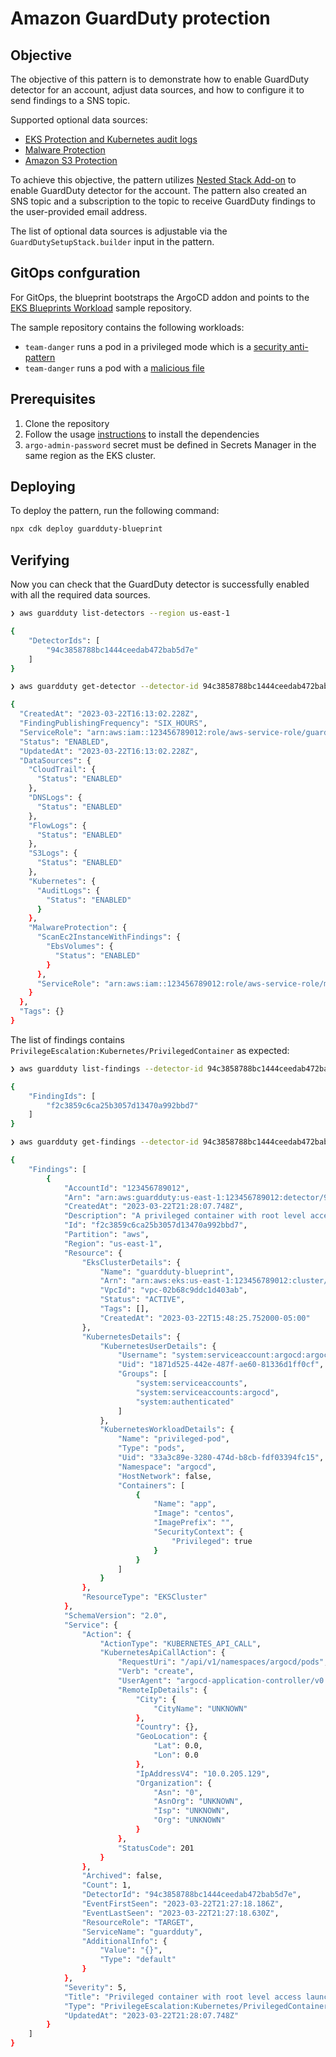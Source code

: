 # Amazon GuardDuty protection

## Objective

The objective of this pattern is to demonstrate how to enable GuardDuty detector for an account, adjust data sources, and how to configure it to send findings to a SNS topic.

Supported optional data sources:

- [EKS Protection and Kubernetes audit logs](https://docs.aws.amazon.com/guardduty/latest/ug/kubernetes-protection.html)
- [Malware Protection](https://docs.aws.amazon.com/guardduty/latest/ug/malware-protection.html)
- [Amazon S3 Protection](https://docs.aws.amazon.com/guardduty/latest/ug/s3-protection.html)

To achieve this objective, the pattern utilizes [Nested Stack Add-on](https://aws-quickstart.github.io/cdk-eks-blueprints/addons/nested-stack/) to enable GuardDuty detector for the account. The pattern also created an SNS topic and a subscription to the topic to receive GuardDuty findings to the user-provided email address.

The list of optional data sources is adjustable via the `GuardDutySetupStack.builder` input in the pattern.

## GitOps confguration

For GitOps, the blueprint bootstraps the ArgoCD addon and points to the [EKS Blueprints Workload](https://github.com/aws-samples/eks-blueprints-workloads) sample repository.

The sample repository contains the following workloads:

- `team-danger` runs a pod in a privileged mode which is a [security anti-pattern](https://docs.aws.amazon.com/guardduty/latest/ug/guardduty_finding-types-kubernetes.html#privilegeescalation-kubernetes-privilegedcontainer)
- `team-danger` runs a pod with a [malicious file](https://docs.aws.amazon.com/guardduty/latest/ug/findings-malware-protection.html#execution-malware-kubernetes-maliciousfile)

## Prerequisites

1. Clone the repository
1. Follow the usage [instructions](README.md#usage) to install the dependencies
1. `argo-admin-password` secret must be defined in Secrets Manager in the same region as the EKS cluster.

## Deploying

To deploy the pattern, run the following command:

```bash
npx cdk deploy guardduty-blueprint
```

## Verifying

Now you can check that the GuardDuty detector is successfully enabled with all the required data sources.

```bash
❯ aws guardduty list-detectors --region us-east-1

{
    "DetectorIds": [
        "94c3858788bc1444ceedab472bab5d7e"
    ]
}

❯ aws guardduty get-detector --detector-id 94c3858788bc1444ceedab472bab5d7e --region us-east-1

{
  "CreatedAt": "2023-03-22T16:13:02.228Z",
  "FindingPublishingFrequency": "SIX_HOURS",
  "ServiceRole": "arn:aws:iam::123456789012:role/aws-service-role/guardduty.amazonaws.com/AWSServiceRoleForAmazonGuardDuty",
  "Status": "ENABLED",
  "UpdatedAt": "2023-03-22T16:13:02.228Z",
  "DataSources": {
    "CloudTrail": {
      "Status": "ENABLED"
    },
    "DNSLogs": {
      "Status": "ENABLED"
    },
    "FlowLogs": {
      "Status": "ENABLED"
    },
    "S3Logs": {
      "Status": "ENABLED"
    },
    "Kubernetes": {
      "AuditLogs": {
        "Status": "ENABLED"
      }
    },
    "MalwareProtection": {
      "ScanEc2InstanceWithFindings": {
        "EbsVolumes": {
          "Status": "ENABLED"
        }
      },
      "ServiceRole": "arn:aws:iam::123456789012:role/aws-service-role/malware-protection.guardduty.amazonaws.com/AWSServiceRoleForAmazonGuardDutyMalwareProtection"
    }
  },
  "Tags": {}
}
 ```

The list of findings contains `PrivilegeEscalation:Kubernetes/PrivilegedContainer` as expected:

```bash
❯ aws guardduty list-findings --detector-id 94c3858788bc1444ceedab472bab5d7e --region us-east-1

{
    "FindingIds": [
        "f2c3859c6ca25b3057d13470a992bbd7"
    ]
}

❯ aws guardduty get-findings --detector-id 94c3858788bc1444ceedab472bab5d7e --finding-ids f2c3859c6ca25b3057d13470a992bbd7 --region us-east-1

{
    "Findings": [
        {
            "AccountId": "123456789012",
            "Arn": "arn:aws:guardduty:us-east-1:123456789012:detector/94c3858788bc1444ceedab472bab5d7e/finding/f2c3859c6ca25b3057d13470a992bbd7",
            "CreatedAt": "2023-03-22T21:28:07.748Z",
            "Description": "A privileged container with root level access was launched on EKS Cluster guardduty-blueprint. If this behavior is not expected, it may indicate that your credentials are compromised.",
            "Id": "f2c3859c6ca25b3057d13470a992bbd7",
            "Partition": "aws",
            "Region": "us-east-1",
            "Resource": {
                "EksClusterDetails": {
                    "Name": "guardduty-blueprint",
                    "Arn": "arn:aws:eks:us-east-1:123456789012:cluster/guardduty-blueprint",
                    "VpcId": "vpc-02b68c9ddc1d403ab",
                    "Status": "ACTIVE",
                    "Tags": [],
                    "CreatedAt": "2023-03-22T15:48:25.752000-05:00"
                },
                "KubernetesDetails": {
                    "KubernetesUserDetails": {
                        "Username": "system:serviceaccount:argocd:argocd-application-controller",
                        "Uid": "1871d525-442e-487f-ae60-81336d1ff0cf",
                        "Groups": [
                            "system:serviceaccounts",
                            "system:serviceaccounts:argocd",
                            "system:authenticated"
                        ]
                    },
                    "KubernetesWorkloadDetails": {
                        "Name": "privileged-pod",
                        "Type": "pods",
                        "Uid": "33a3c89e-3280-474d-b8cb-fdf03394fc15",
                        "Namespace": "argocd",
                        "HostNetwork": false,
                        "Containers": [
                            {
                                "Name": "app",
                                "Image": "centos",
                                "ImagePrefix": "",
                                "SecurityContext": {
                                    "Privileged": true
                                }
                            }
                        ]
                    }
                },
                "ResourceType": "EKSCluster"
            },
            "SchemaVersion": "2.0",
            "Service": {
                "Action": {
                    "ActionType": "KUBERNETES_API_CALL",
                    "KubernetesApiCallAction": {
                        "RequestUri": "/api/v1/namespaces/argocd/pods",
                        "Verb": "create",
                        "UserAgent": "argocd-application-controller/v0.0.0 (linux/amd64) kubernetes/$Format",
                        "RemoteIpDetails": {
                            "City": {
                                "CityName": "UNKNOWN"
                            },
                            "Country": {},
                            "GeoLocation": {
                                "Lat": 0.0,
                                "Lon": 0.0
                            },
                            "IpAddressV4": "10.0.205.129",
                            "Organization": {
                                "Asn": "0",
                                "AsnOrg": "UNKNOWN",
                                "Isp": "UNKNOWN",
                                "Org": "UNKNOWN"
                            }
                        },
                        "StatusCode": 201
                    }
                },
                "Archived": false,
                "Count": 1,
                "DetectorId": "94c3858788bc1444ceedab472bab5d7e",
                "EventFirstSeen": "2023-03-22T21:27:18.186Z",
                "EventLastSeen": "2023-03-22T21:27:18.630Z",
                "ResourceRole": "TARGET",
                "ServiceName": "guardduty",
                "AdditionalInfo": {
                    "Value": "{}",
                    "Type": "default"
                }
            },
            "Severity": 5,
            "Title": "Privileged container with root level access launched on the EKS Cluster.",
            "Type": "PrivilegeEscalation:Kubernetes/PrivilegedContainer",
            "UpdatedAt": "2023-03-22T21:28:07.748Z"
        }
    ]
}
```
